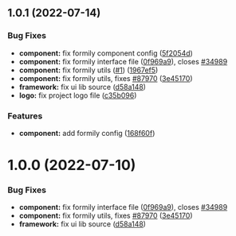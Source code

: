 ## 1.0.1 (2022-07-14)


### Bug Fixes

* **component:** fix formily component config ([5f2054d](https://github.com/sweet-design/formily/commit/5f2054ddf8b65e4f6d0627fa7c29e6c039488113))
* **component:** fix formily interface file ([0f969a9](https://github.com/sweet-design/formily/commit/0f969a944514d240ace447f1d29dc9fab6303455)), closes [#34989](https://github.com/sweet-design/formily/issues/34989)
* **component:** fix formily utils ([#1](https://github.com/sweet-design/formily/issues/1)) ([1967ef5](https://github.com/sweet-design/formily/commit/1967ef5457ed3c63130d9e50cdfe62aa95a745d0))
* **component:** fix formily utils, fixes [#87970](https://github.com/sweet-design/formily/issues/87970) ([3e45170](https://github.com/sweet-design/formily/commit/3e45170e59944cbb6e2fe1ffff6deb32156faae5))
* **framework:** fix ui lib source ([d58a148](https://github.com/sweet-design/formily/commit/d58a148246878ed03cc59e12c486237826048003))
* **logo:** fix project logo file ([c35b096](https://github.com/sweet-design/formily/commit/c35b09634841e5374b5606e9b649746ed699e474))


### Features

* **component:** add formily  config ([168f60f](https://github.com/sweet-design/formily/commit/168f60fba6226aee7d517365f98ded77b612ebfb))



# 1.0.0 (2022-07-10)


### Bug Fixes

* **component:** fix formily interface file ([0f969a9](https://github.com/sweet-design/formily/commit/0f969a944514d240ace447f1d29dc9fab6303455)), closes [#34989](https://github.com/sweet-design/formily/issues/34989)
* **component:** fix formily utils, fixes [#87970](https://github.com/sweet-design/formily/issues/87970) ([3e45170](https://github.com/sweet-design/formily/commit/3e45170e59944cbb6e2fe1ffff6deb32156faae5))
* **framework:** fix ui lib source ([d58a148](https://github.com/sweet-design/formily/commit/d58a148246878ed03cc59e12c486237826048003))



